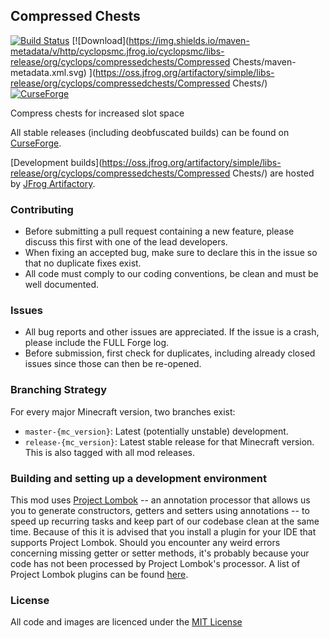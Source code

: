 ## Compressed Chests

[![Build Status](https://travis-ci.org/CyclopsMC/CompressedChests.svg?branch=master-1.12)](https://travis-ci.org/CyclopsMC/CompressedChests)
[![Download](https://img.shields.io/maven-metadata/v/http/cyclopsmc.jfrog.io/cyclopsmc/libs-release/org/cyclops/compressedchests/Compressed Chests/maven-metadata.xml.svg) ](https://oss.jfrog.org/artifactory/simple/libs-release/org/cyclops/compressedchests/Compressed Chests/)
[![CurseForge](http://cf.way2muchnoise.eu/full_291143_downloads.svg)](http://minecraft.curseforge.com/projects/291143)

Compress chests for increased slot space

All stable releases (including deobfuscated builds) can be found on [CurseForge](http://minecraft.curseforge.com/mc-mods/291143/files).

[Development builds](https://oss.jfrog.org/artifactory/simple/libs-release/org/cyclops/compressedchests/Compressed Chests/) are hosted by [JFrog Artifactory](https://www.jfrog.com/artifactory/).

### Contributing
* Before submitting a pull request containing a new feature, please discuss this first with one of the lead developers.
* When fixing an accepted bug, make sure to declare this in the issue so that no duplicate fixes exist.
* All code must comply to our coding conventions, be clean and must be well documented.

### Issues
* All bug reports and other issues are appreciated. If the issue is a crash, please include the FULL Forge log.
* Before submission, first check for duplicates, including already closed issues since those can then be re-opened.

### Branching Strategy

For every major Minecraft version, two branches exist:

* `master-{mc_version}`: Latest (potentially unstable) development.
* `release-{mc_version}`: Latest stable release for that Minecraft version. This is also tagged with all mod releases.

### Building and setting up a development environment

This mod uses [Project Lombok](http://projectlombok.org/) -- an annotation processor that allows us you to generate constructors, getters and setters using annotations -- to speed up recurring tasks and keep part of our codebase clean at the same time. Because of this it is advised that you install a plugin for your IDE that supports Project Lombok. Should you encounter any weird errors concerning missing getter or setter methods, it's probably because your code has not been processed by Project Lombok's processor. A list of Project Lombok plugins can be found [here](http://projectlombok.org/download.html).

### License
All code and images are licenced under the [MIT License](https://github.com/CyclopsMC/CompressedChests/blob/master-1.12/LICENSE.txt)
